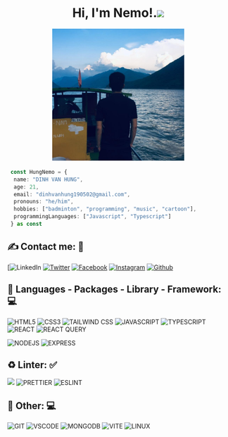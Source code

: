 <h1 align="center">Hi, I'm Nemo!.<img src="https://media.giphy.com/media/hvRJCLFzcasrR4ia7z/giphy.gif" width="35" style="display: inline"></h1></h1> 
<!-- <img src="https://raw.githubusercontent.com/MicaelliMedeiros/micaellimedeiros/master/image/computer-illustration.png" min-width="400px" max-width="400px" width="400px" align="right" alt="Computador iuriCode"> -->

<div align="center">
  <img src="./public/avt.jpg" width="300px" />
</div>

```typescript
 const HungNemo = {
  name: "DINH VAN HUNG",
  age: 21,
  email: "dinhvanhung190502@gmail.com",
  pronouns: "he/him",
  hobbies: ["badminton", "programming", "music", "cartoon"],
  programmingLanguages: ["Javascript", "Typescript"]
 } as const
```

## ✍️ **Contact me:** 💬

[![LinkedIn](https://img.shields.io/badge/LinkedIn-0077B5?style=for-the-badge&logo=linkedin&logoColor=white)
[![Twitter](https://img.shields.io/badge/Twitter-1DA1F2?style=for-the-badge&logo=twitter&logoColor=white)](https://twitter.com/Jason42875495)
[![Facebook](https://img.shields.io/badge/Facebook-1877F2?style=for-the-badge&logo=facebook&logoColor=white)](https://www.facebook.com/Nemo.4002?)
[![Instagram](https://img.shields.io/badge/Instagram-E4405F?style=for-the-badge&logo=instagram&logoColor=white)]()
[![Github](https://img.shields.io/badge/GitHub-100000?style=for-the-badge&logo=github&logoColor=white)](https://github.com/hung373)

## 🔭 **Languages - Packages - Library - Framework:** 💻

![HTML5](https://img.shields.io/badge/HTML5-E34F26?style=for-the-badge&logo=html5&logoColor=white)
![CSS3](https://img.shields.io/badge/CSS3-1572B6?style=for-the-badge&logo=css3&logoColor=white)
![TAILWIND CSS](https://img.shields.io/badge/Tailwind_CSS-38B2AC?style=for-the-badge&logo=tailwind-css&logoColor=white)
![JAVASCRIPT](https://img.shields.io/badge/JavaScript-323330?style=for-the-badge&logo=javascript&logoColor=F7DF1E)
![TYPESCRIPT](https://img.shields.io/badge/TypeScript-007ACC?style=for-the-badge&logo=typescript&logoColor=white)
![REACT](https://img.shields.io/badge/React-20232A?style=for-the-badge&logo=react&logoColor=61DAFB)
![REACT QUERY](https://img.shields.io/badge/React_Query-FF4154?style=for-the-badge&logo=React_Query&logoColor=white)

![NODEJS](https://img.shields.io/badge/Node%20js-339933?style=for-the-badge&logo=nodedotjs&logoColor=white)
![EXPRESS](https://img.shields.io/badge/Express%20js-000000?style=for-the-badge&logo=express&logoColor=white)


## ♻️ **Linter:** ✅

![](https://img.shields.io/badge/Editor%20Config-E0EFEF?style=for-the-badge&logo=editorconfig&logoColor=000)
![PRETTIER](https://img.shields.io/badge/prettier-1A2C34?style=for-the-badge&logo=prettier&logoColor=F7BA3E)
![ESLINT](https://img.shields.io/badge/eslint-3A33D1?style=for-the-badge&logo=eslint&logoColor=white)

## 🔭 **Other:** 💻

![GIT](https://img.shields.io/badge/GIT-E44C30?style=for-the-badge&logo=git&logoColor=white)
![VSCODE](https://img.shields.io/badge/VSCode-0078D4?style=for-the-badge&logo=visual%20studio%20code&logoColor=white)
![MONGODB](https://img.shields.io/badge/MongoDB-4EA94B?style=for-the-badge&logo=mongodb&logoColor=white)
![VITE](https://img.shields.io/badge/Vite-B73BFE?style=for-the-badge&logo=vite&logoColor=FFD62E)
![LINUX](https://img.shields.io/badge/Linux-FCC624?style=for-the-badge&logo=linux&logoColor=black)

<!-- ## 📊 **Github Stats** 💻 -->

  <!-- <summary><b>💻 GitHub Profile Stats</b></summary>
  <br/>
  <div display="flex" align="center">
    <img width="500" alt="Jason's Github Stats" src="https://github-readme-stats.vercel.app/api?username=sonht113&show_icons=true&count_private=true&theme=radical" /> 
    <img width="500" alt="Jason's GitHub Profile Summary" src="https://github-readme-streak-stats.herokuapp.com/?user=sonht113&theme=dark&hide_border=false&show_icons=true&count_private=true" height="192px"/>
    <img alt="Jason's GitHub Profile Summary" src="https://github-profile-summary-cards.vercel.app/api/cards/profile-details?username=sonht113&theme=default"/>
    <br/>
    &nbsp;	  
    <br/>
  </div>
</div>
     
[Snake animation](https://github.com/sonht113/sonht113/blob/output/github-contribution-grid-snake.svg)
     
<h2 align="center"><i>Created by @HungNemo<i></h2> -->
